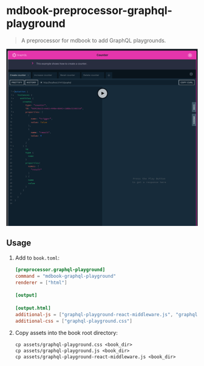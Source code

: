 # mdbook-preprocessor-graphql-playground

> A preprocessor for mdbook to add GraphQL playgrounds.

[![preview](assets/images/screenshot.png)](assets/images/screenshot.png)

## Usage

1. Add to `book.toml`:
    ```toml
    [preprocessor.graphql-playground]
    command = "mdbook-graphql-playground"
    renderer = ["html"]
    
    [output]
    
    [output.html]
    additional-js = ["graphql-playground-react-middleware.js", "graphql-playground.js"]
    additional-css = ["graphql-playground.css"]
    ```
2. Copy assets into the book root directory:
    ```shell
   cp assets/graphql-playground.css <book_dir>
   cp assets/graphql-playground.js <book_dir>
   cp assets/graphql-playground-react-middleware.js <book_dir>
    ```

